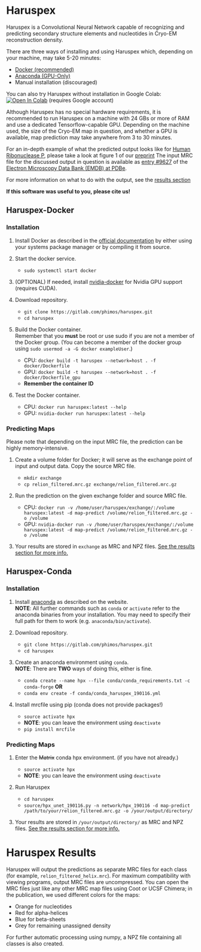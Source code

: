 # Haruspex

Haruspex is a Convolutional Neural Network capable of recognizing and predicting secondary structure elements and nucleotides in Cryo-EM reconstruction density.

There are three ways of installing and using Haruspex which, depending on your machine, may take 5-20 minutes:
 * [Docker (recommended)](#haruspex-docker)
 * [Anaconda (GPU-Only)](#haruspex-conda)
 * Manual installation (discouraged)

You can also try Haruspex without installation in Google Colab:  [![Open In Colab](https://colab.research.google.com/assets/colab-badge.svg)](https://colab.research.google.com/github/phi-max/haruspex/blob/master/colab/Haruspex.ipynb) (requires Google account)


Although Haruspex has no special hardware requirements, it is recommended to run Haruspex on a machine with 24 GBs or more  of RAM and use a dedicated Tensorflow-capable GPU.
Depending on the machine used, the size of the Cryo-EM map in question, and whether a GPU is available, map prediction may take anywhere from 3 to 30 minutes.

For an in-depth example of what the predicted output looks like for [Human Ribonuclease P](https://www.ebi.ac.uk/pdbe/entry/emdb/EMD-9627), please take a look at figure 1 of our [preprint](https://www.biorxiv.org/content/10.1101/644476v1)
The input MRC file for the discussed output in question is available as [entry #9627](https://www.ebi.ac.uk/pdbe/entry/emdb/EMD-9627) of the [Electron Microscopy Data Bank (EMDB) at PDBe](https://www.ebi.ac.uk/pdbe/emdb/).

For more information on what to do with the output, see the [results section](#haruspex-results)

**If this software was useful to you, please cite us!**

## Haruspex-Docker

### Installation

1. Install Docker as described in the [official documentation](https://docs.docker.com/install/) by either using your systems package manager or by compiling it from source.
   
2. Start the docker service.
   * `sudo systemctl start docker`
   
3. (OPTIONAL) If needed, install [nvidia-docker](https://github.com/NVIDIA/nvidia-docker) for Nvidia GPU support (requires CUDA).

4. Download repository.
   * `git clone https://gitlab.com/phimos/haruspex.git`
   * `cd haruspex`

5. Build the Docker container.   
   Remember that you **must** be root or use sudo if you are not a member of the Docker group.
   (You can become a member of the docker group using `sudo usermod -a -G docker exampleUser`.)
   * CPU: `docker build -t haruspex --network=host . -f docker/Dockerfile`
   * GPU: `docker build -t haruspex --network=host . -f docker/Dockerfile_gpu`
   * **Remember the container ID**
  
6. Test the Docker container.
   * CPU: `docker run haruspex:latest --help`
   * GPU: `nvidia-docker run haruspex:latest --help`

### Predicting Maps

Please note that depending on the input MRC file, the prediction can be highly memory-intensive.

1. Create a volume folder for Docker; it will serve as the exchange point of input and output data. Copy the source MRC file.
   * `mkdir exchange`
   * `cp relion_filtered.mrc.gz exchange/relion_filtered.mrc.gz`

2. Run the prediction on the given exchange folder and source MRC file.
   * CPU: `docker run -v /home/user/haruspex/exchange/:/volume haruspex:latest -d map-predict /volume/relion_filtered.mrc.gz -o /volume`
   * GPU: `nvidia-docker run -v /home/user/haruspex/exchange/:/volume haruspex:latest -d map-predict /volume/relion_filtered.mrc.gz -o /volume`

3. Your results are stored in `exchange` as MRC and NPZ files. [See the results section for more info.](#haruspex-results)


## Haruspex-Conda

### Installation

1. Install [anaconda](https://www.anaconda.com/distribution/) as described on the website.  
   **NOTE**: All further commands such as `conda` or `activate` refer to the anaconda binaries from your installation.
You may need to specify their full path for them to work (e.g. `anaconda/bin/activate`).

2. Download repository.
   * `git clone https://gitlab.com/phimos/haruspex.git`
   * `cd haruspex`

3. Create an anaconda environment using `conda`.  
   **NOTE**: There are **TWO** ways of doing this, either is fine.
   * `conda create --name hpx --file conda/conda_requirements.txt -c conda-forge`
   **OR**
   * `conda env create -f conda/conda_haruspex_190116.yml`
   
4. Install mrcfile using pip (conda does not provide packages!)
   * `source activate hpx`
   * **NOTE**: you can leave the environment using `deactivate`
   * `pip install mrcfile`

### Predicting Maps

1. Enter the ~~Matrix~~ conda hpx environment. (if you have not already.)
   * `source activate hpx`
   * **NOTE**: you can leave the environment using `deactivate`

2. Run Haruspex
   * `cd haruspex`
   * `source/hpx_unet_190116.py -n network/hpx_190116 -d map-predict /path/to/your/relion_filtered.mrc.gz -o /your/output/directory/`

3. Your results are stored in `/your/output/directory/` as MRC and NPZ files. [See the results section for more info.](#haruspex-results)



# Haruspex Results

Haruspex will output the predictions as separate MRC files for each class (for example, `relion_filtered_helix.mrc`). For maximum compatibility with viewing programs, output MRC files are uncompressed.
You can open the MRC files just like any other MRC map files using Coot or UCSF Chimera; in the publication, we used different colors for the maps:
 * Orange for nucleotides
 * Red for alpha-helices
 * Blue for beta-sheets
 * Grey for remaining unassigned density

For further automatic processing using numpy, a NPZ file containing all classes is also created. 
